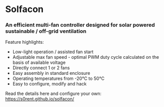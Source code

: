 # Solfacon
### An efficient multi-fan controller designed for solar powered sustainable / off-grid ventilation

Feature highlights:
* Low-light operation / assisted fan start
* Adjustable max fan speed - optimal PWM duty cycle calculated on the basis of available voltage
* Directly connect 1 or 2 fans
* Easy assembly in standard enclosure
* Operating temperatures from -20°C to 50°C
* Easy to configure, modify and hack

Read the details here and configure your own:
https://s0rent.github.io/solfacon/
